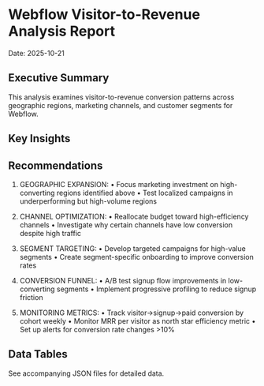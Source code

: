 # Webflow Visitor-to-Revenue Analysis Report
Date: 2025-10-21

## Executive Summary

This analysis examines visitor-to-revenue conversion patterns across geographic regions, marketing channels, and customer segments for Webflow.

## Key Insights



## Recommendations

1. GEOGRAPHIC EXPANSION:
   • Focus marketing investment on high-converting regions identified above
   • Test localized campaigns in underperforming but high-volume regions

2. CHANNEL OPTIMIZATION:
   • Reallocate budget toward high-efficiency channels
   • Investigate why certain channels have low conversion despite high traffic

3. SEGMENT TARGETING:
   • Develop targeted campaigns for high-value segments
   • Create segment-specific onboarding to improve conversion rates

4. CONVERSION FUNNEL:
   • A/B test signup flow improvements in low-converting segments
   • Implement progressive profiling to reduce signup friction

5. MONITORING METRICS:
   • Track visitor→signup→paid conversion by cohort weekly
   • Monitor MRR per visitor as north star efficiency metric
   • Set up alerts for conversion rate changes >10%

## Data Tables

See accompanying JSON files for detailed data.
